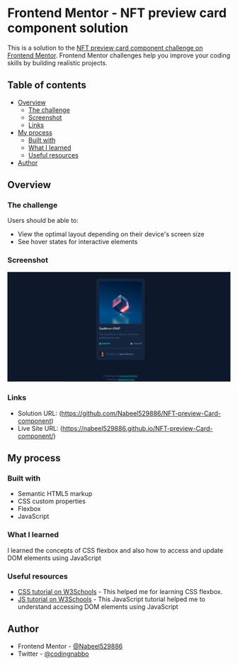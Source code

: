 # Frontend Mentor - NFT preview card component solution

This is a solution to the [NFT preview card component challenge on Frontend Mentor](https://www.frontendmentor.io/challenges/nft-preview-card-component-SbdUL_w0U). Frontend Mentor challenges help you improve your coding skills by building realistic projects. 

## Table of contents

- [Overview](#overview)
  - [The challenge](#the-challenge)
  - [Screenshot](#screenshot)
  - [Links](#links)
- [My process](#my-process)
  - [Built with](#built-with)
  - [What I learned](#what-i-learned)
  - [Useful resources](#useful-resources)
- [Author](#author)


## Overview

### The challenge

Users should be able to:

- View the optimal layout depending on their device's screen size
- See hover states for interactive elements

### Screenshot

![Output Screenshot](./screenshot.png)

### Links

- Solution URL: (https://github.com/Nabeel529886/NFT-preview-Card-component)
- Live Site URL: (https://nabeel529886.github.io/NFT-preview-Card-component/)

## My process

### Built with

- Semantic HTML5 markup
- CSS custom properties
- Flexbox
- JavaScript


### What I learned

I learned the concepts of CSS flexbox and also how to access and update DOM elements using JavaScript 


### Useful resources

- [CSS tutorial on W3Schools](https://www.w3schools.com/css/default.asp) - This helped me for learning CSS flexbox.
- [JS tutorial on W3Schools](https://www.w3schools.com/js/default.asp) - This JavaScript tutorial helped me to understand accessing DOM elements using JavaScript


## Author

- Frontend Mentor - [@Nabeel529886](https://www.frontendmentor.io/profile/Nabeel529886)
- Twitter - [@codingnabbo](https://www.twitter.com/codingnabbo)

